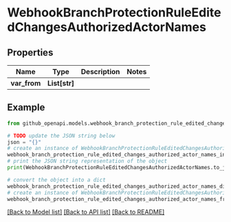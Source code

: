 # WebhookBranchProtectionRuleEditedChangesAuthorizedActorNames


## Properties

Name | Type | Description | Notes
------------ | ------------- | ------------- | -------------
**var_from** | **List[str]** |  | 

## Example

```python
from github_openapi.models.webhook_branch_protection_rule_edited_changes_authorized_actor_names import WebhookBranchProtectionRuleEditedChangesAuthorizedActorNames

# TODO update the JSON string below
json = "{}"
# create an instance of WebhookBranchProtectionRuleEditedChangesAuthorizedActorNames from a JSON string
webhook_branch_protection_rule_edited_changes_authorized_actor_names_instance = WebhookBranchProtectionRuleEditedChangesAuthorizedActorNames.from_json(json)
# print the JSON string representation of the object
print(WebhookBranchProtectionRuleEditedChangesAuthorizedActorNames.to_json())

# convert the object into a dict
webhook_branch_protection_rule_edited_changes_authorized_actor_names_dict = webhook_branch_protection_rule_edited_changes_authorized_actor_names_instance.to_dict()
# create an instance of WebhookBranchProtectionRuleEditedChangesAuthorizedActorNames from a dict
webhook_branch_protection_rule_edited_changes_authorized_actor_names_from_dict = WebhookBranchProtectionRuleEditedChangesAuthorizedActorNames.from_dict(webhook_branch_protection_rule_edited_changes_authorized_actor_names_dict)
```
[[Back to Model list]](../README.md#documentation-for-models) [[Back to API list]](../README.md#documentation-for-api-endpoints) [[Back to README]](../README.md)


